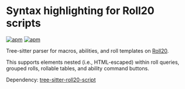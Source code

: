 # Syntax highlighting for Roll20 scripts
[![apm](https://img.shields.io/apm/v/language-roll20-script)](https://www.npmjs.com/package/tree-sitter-roll20-script) [![apm](https://img.shields.io/apm/dm/language-roll20-script)](https://www.npmjs.com/package/tree-sitter-roll20-script)

Tree-sitter parser for macros, abilities, and roll templates on [Roll20](https://roll20.net/).

This supports elements nested (i.e., HTML-escaped) within roll queries, grouped rolls, rollable tables, and ability command buttons.

Dependency: [tree-sitter-roll20-script](https://github.com/wizard04wsu/tree-sitter-roll20-script)
